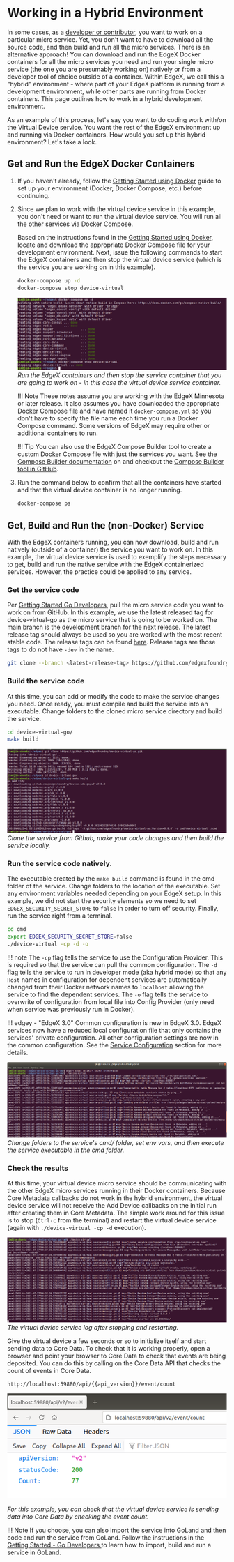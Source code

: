 # Working in a Hybrid Environment

In some cases, as a [developer or contributor](../general/Definitions.md#contributordeveloper), you want to work on a particular micro service. Yet, you don't want to have to download all the source code, and then build and run all the micro services. There is an alternative approach!  You can download and run the EdgeX Docker containers for all the micro services you need and run your single micro service (the one you are presumably working on) natively or from a developer tool of choice outside of a container. Within EdgeX, we call this a "hybrid" environment - where part of your EdgeX platform is running from a development environment, while other parts are running from Docker containers. This page outlines how to work in a hybrid development environment.

As an example of this process, let's say you want to do coding work with/on the Virtual Device service. You want the rest of the
EdgeX environment up and running via Docker containers. How would you set up this hybrid environment? Let's take a look.

## Get and Run the EdgeX Docker Containers

1.  If you haven't already, follow the [Getting Started using Docker](./Ch-GettingStartedDockerUsers.md) guide to set up your environment (Docker, Docker Compose, etc.) before continuing.
2.  Since we plan to work with the virtual device service in this example, you don't need or want to run the virtual device service. You will run all the other services via Docker Compose. 

    Based on the instructions found in the [Getting Started using Docker](Ch-GettingStartedDockerUsers.md#get-run-edgex-foundry), locate and download the appropriate Docker Compose file for your development environment.  Next, issue the following commands to start the EdgeX containers and then stop the virtual device service (which is the service you are working on in this example). 

    ``` bash
    docker-compose up -d 
    docker-compose stop device-virtual
    ```
    
    ![image](EdgeX_GettingStartedHybridRunContainers.png)
    *Run the EdgeX containers and then stop the service container that you are going to work on - in this case the virtual device service container.*

    !!! Note
        These notes assume you are working with the EdgeX Minnesota or later release.  It also assumes you have downloaded the appropriate Docker Compose file and have named it `docker-compose.yml` so you don't have to specify the file name each time you run a Docker Compose command.  Some versions of EdgeX may require other or additional containers to run.

    !!! Tip
        You can also use the EdgeX Compose Builder tool to create a custom Docker Compose file with just the services you want.  See the [Compose Builder documentation](./Ch-GettingStartedDockerUsers.md#generate-a-custom-docker-compose-file) on and checkout the [Compose Builder tool in GitHub](https://github.com/edgexfoundry/edgex-compose/tree/{{version}}/compose-builder).
    
3.  Run the command below to confirm that all the containers have started and that the virtual device container is no longer running.
    ``` bash
    docker-compose ps
    ```

## Get, Build and Run the (non-Docker) Service

With the EdgeX containers running, you can now download, build and run natively (outside of a container) the service you want to work on.  In this example, the virtual device service is used to exemplify the steps necessary to get, build and run the native service with the EdgeX containerized services.  However, the practice could be applied to any service.

### Get the service code

Per [Getting Started Go Developers](./Ch-GettingStartedGoDevelopers.md#Get-the-code), pull the micro service code you want to work on from GitHub. In this example, we use the latest released tag for device-virtual-go as the micro service that is going to be worked on. The main branch is the development branch for the next release. The latest release tag should always be used so you are worked with the most recent stable code. The release tags can be found [here](https://github.com/edgexfoundry/device-virtual-go/tags). Release tags are those tags to do not have `-dev` in the name.

``` bash
git clone --branch <latest-release-tag> https://github.com/edgexfoundry/device-virtual-go.git
```

### Build the service code

At this time, you can add or modify the code to make the service changes you need.  Once ready, you must compile and build the service into an executable.  Change folders to the cloned micro service directory and build the service.

``` bash
cd device-virtual-go/
make build
```

![image](EdgeX_GettingStartedHybridBuild.png)
*Clone the service from Github, make your code changes and then build the service locally.*

### Run the service code natively.  

The executable created by the `make build` command is found in the cmd folder of the service.  Change folders to the location of the executable.  Set any environment variables needed depending on your EdgeX setup.  In this example, we did not start the security elements so we need to set `EDGEX_SECURITY_SECRET_STORE` to `false` in order to turn off security.   Finally, run the service right from a terminal.

``` bash
cd cmd
export EDGEX_SECURITY_SECRET_STORE=false
./device-virtual -cp -d -o
```

!!! note
    The `-cp` flag tells the service to use the Configuration Provider. This is required so that the service can pull the common configuration. The `-d` flag tells the service to run in developer mode (aka hybrid mode) so that any `Host` names in configuration for dependent services are automatically changed from their Docker network names to `localhost` allowing the service to find the dependent services. The `-o` flag tells the service to overwrite of configuration from local file into Config Provider (only need when service was previously run in Docker).

!!! edgey - "EdgeX 3.0"
    Common configuration is new in EdgeX 3.0. EdgeX services now have a reduced local configuration file that only contains the services' private configuration. All other configuration settings are now in the common configuration. See the [Service Configuration](../../microservices/configuration/CommonConfiguration) section for more details.

![image](EdgeX_GettingStartedHybridRun.png)
*Change folders to the service's cmd/ folder, set env vars, and then execute the service executable in the cmd folder.*

### Check the results

At this time, your virtual device micro service should be communicating with the other EdgeX micro services running in their Docker containers. Because Core Metadata callbacks do not work in the hybrid environment, the virtual device service will not receive the Add Device callbacks on the initial run after creating them in Core Metadata.  The simple work around for this issue is to stop (`Ctrl-c` from the terminal) and restart the virtual device service (again with `./device-virtual -cp -d` execution).

![image](EdgeX_GettingStartedHybridDeviceVirtualLog.png)
*The virtual device service log after stopping and restarting.*


Give the virtual device a few seconds or so to initialize itself and start sending data to Core Data. To check that it is working properly, open a browser and point your browser to Core Data
to check that events are being deposited. You can do this by calling on the Core Data API that checks the count of events in Core Data.

```
http://localhost:59880/api/{{api_version}}/event/count
```

![image](EdgeX_GettingStartedHybridResults.png)

*For this example, you can check that the virtual device service is sending data into Core Data by checking the event count.*

!!! Note
    If you choose, you can also import the service into GoLand and then code and run the service from GoLand.  Follow the instructions in the [Getting Started - Go Developers ](Ch-GettingStartedGoDevelopers#edgex-foundry-in-goland) to learn how to import, build and run a service in GoLand.
